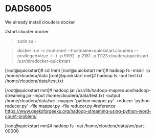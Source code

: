 # DADS6005
We already install cloudera docker

#start clouder docker </br>

> sudo su - </br>
<!--
https://docs.cloudera.com/documentation/enterprise/6/6.3/topics/cdh_ports.html
docker run --hostname=quickstart.cloudera --privileged=true -t -i -p 8888:8888 -p 7180:7180 -p 80:80 4239cd2958c6 /usr/bin/docker-quickstart </br>

docker run --hostname=quickstart.cloudera --privileged=true -t -i -p 8888:8888 -p 10000:10000 -p 10020:10020 -p 11000:11000 -p 18080:18080 -p 18081:18081 
-p 18088:18088 -p 19888:19888 -p 21000:21000 -p 21050:21050 -p 2181:2181 -p 25000:25000 -p 25010:25010 -p 25020:25020 -p 50010:50010 -p 50030:50030 -p 50060:50060 
-p 50070:50070 -p 50075:50075 -p 50090:50090 -p 60000:60000 -p 60010:60010 -p 60020:60020 -p 60030:60030 -p 7180:7180 -p 7183:7183 -p 7187:7187 -p 80:80 
-p 8020:8020 -p 8032:8032 -p 802:8042 -p 8088:8088 -p 8983:8983 -p 9083:9083 4239cd2958c6 /usr/bin/docker-quickstart

-->
> docker run -v /root:/mnt --hostname=quickstart.cloudera --privileged=true -t -i -p 9092 -p 2181 -p 11123 cloudera/quickstart /usr/bin/docker-quickstart </br>

[root@quickstart]# cd /mnt
[root@quickstart mnt]# hadoop fs -mkdir -p /home/cloudera/data
[root@quickstart mnt]# hadoop fs -put test.txt /home/cloudera/data/test.txt

[root@quickstart mnt]# hadoop jar /usr/lib/hadoop-mapreduce/hadoop-streaming.jar 
-input /home/cloudera/data/test.txt 
-output /home/cloudera/data/wc 
-mapper 'python mapper.py' 
-reducer 'python reducer.py' 
-file mapper.py 
-file reducer.py
#reference https://www.geeksforgeeks.org/hadoop-streaming-using-python-word-count-problem/

[root@quickstart mnt]# hadoop fs -cat /home/cloudera/data/wc/part-00000


